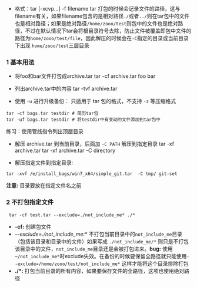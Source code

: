 - 格式：tar [-xcvp...] -f filename
tar 打包的时候会记录文件的路径，这与filename有关，如果filename包含的是相对路径`./`或者`../`则在tar包中的文件也是相对路径；如果是绝对路径`/home/zooo/test`则包中的文件也是绝对路径，不过在默认情况下tar会将根目录符号去除，防止文件被覆盖即包中文件的路径为`home/zooo/test/file`，因此解压的时候会在`-C`指定的目录或当前目录下出现  `home/zooo/test`三层目录

### 1 基本用法
- 将foo和bar文件打包成archive.tar
           tar -cf archive.tar foo bar 

- 列出archive.tar中的内容
           tar -tvf archive.tar

- 使用 `-u` 进行升级备份：
只适用于 tar 包的格式，不支持 `-z` 等压缩格式
```
tar -cf bags.tar testdir # 简历tar包
tar -uf bags.tar testdir # 将testdir中有变动的文件添加到tar包中
```

练习：使用管线指令列出顶层目录

- 解压 archive.tar 到当前目录，后面加 `-C PATH` 解压到指定目录
           tar -xf archive.tar
           tar -xf archive.tar -C directory

- 解压指定文件到指定目录:
```
tar -xvf /e/install_bags/win7_x64/simple_git.tar  -C tmp/ git-set
```
**注意:** 目录要放在指定文件名之前

### 2 不打包指定文件
     tar -cf test.tar --exclude=./not_include_me* ./*
- **-cf:** 创建包文件
- **--exclude=./not_include_me*:** 不打包当前目录中的`not_include_me`目录（包括该目录和目录中的文件）如果写成 `./not_include_me/*` 则只是不打包该目录中的文件，`not_include_me`目录还是会被打包进来。**bug:** 使用`~/not_include_me*`时exclude失效。在备份的时候要保留全路径就只能使用`--exclude=/home/zooo/test/not_include_me*` 这样才能将这个目录排除打包
- **./*:** 打包当前目录的所有内容，如果要保存文件的全路径，这项也使用绝对路径
